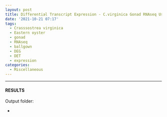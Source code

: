 ```yaml
---
layout: post
title: Differential Transcript Expression - C.virginica Gonad RNAseq Using Ballgown
date: '2021-10-21 07:17'
tags: 
  - Crasssostrea virginica
  - Eastern oyster
  - gonad
  - RNAseq
  - ballgown
  - DEG
  - DET
  - expression
categories: 
  - Miscellaneous
---
```




---

#### RESULTS

Output folder:

- []()

